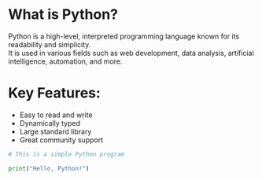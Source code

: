 # What is Python?

Python is a high-level, interpreted programming language known for its readability and simplicity.  
It is used in various fields such as web development, data analysis, artificial intelligence, automation, and more.

# Key Features:
- Easy to read and write
- Dynamically typed
- Large standard library
- Great community support

```python
# This is a simple Python program

print("Hello, Python!")
